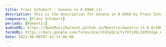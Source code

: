 ```yaml
---
title: Franz Schubert - Sonata in A D960 (1)
description: This is the description for Sonata in A D960 by Franz Schubert
composers: [Franz Schubert]
periods: [Romantic]
audioURL: https://OpenMusicDataset.github.io/Maestro/maestro-v3.0.0/2006/MIDI-Unprocessed_01_R2_2006_01_ORIG_MID--AUDIO_01_R2_2006_02_Track02_wav.midi
formURL: https://docs.google.com/forms/d/e/1FAIpQLScYv7V7jdEi3XPO3Ige_COooOL5LLkiIvdEGJq7XyxLWgXW3Q/viewform
date: 2021-08-08T07:43:13-06:00
---
```

